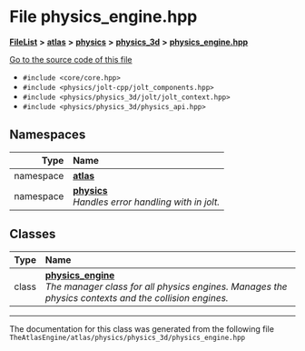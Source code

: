 

# File physics\_engine.hpp



[**FileList**](files.md) **>** [**atlas**](dir_1e6ffef027cfcf7ded3287660b505c9f.md) **>** [**physics**](dir_40e4880a491f87475db52b6f14fdb765.md) **>** [**physics\_3d**](dir_ab5034a21b7aebf79f76e5e8638ac885.md) **>** [**physics\_engine.hpp**](physics__engine_8hpp.md)

[Go to the source code of this file](physics__engine_8hpp_source.md)



* `#include <core/core.hpp>`
* `#include <physics/jolt-cpp/jolt_components.hpp>`
* `#include <physics/physics_3d/jolt/jolt_context.hpp>`
* `#include <physics/physics_3d/physics_api.hpp>`













## Namespaces

| Type | Name |
| ---: | :--- |
| namespace | [**atlas**](namespaceatlas.md) <br> |
| namespace | [**physics**](namespaceatlas_1_1physics.md) <br>_Handles error handling with in jolt._  |


## Classes

| Type | Name |
| ---: | :--- |
| class | [**physics\_engine**](classatlas_1_1physics_1_1physics__engine.md) <br>_The manager class for all physics engines. Manages the physics contexts and the collision engines._  |



















































------------------------------
The documentation for this class was generated from the following file `TheAtlasEngine/atlas/physics/physics_3d/physics_engine.hpp`

